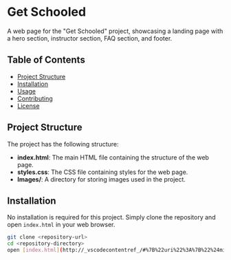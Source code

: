 # Get Schooled

A web page for the "Get Schooled" project, showcasing a landing page with a hero section, instructor section, FAQ section, and footer.

## Table of Contents

- [Project Structure](#project-structure)
- [Installation](#installation)
- [Usage](#usage)
- [Contributing](#contributing)
- [License](#license)

## Project Structure

The project has the following structure:

- **index.html**: The main HTML file containing the structure of the web page.
- **styles.css**: The CSS file containing styles for the web page.
- **Images/**: A directory for storing images used in the project.

## Installation

No installation is required for this project. Simply clone the repository and open `index.html` in your web browser.

```sh
git clone <repository-url>
cd <repository-directory>
open [index.html](http://_vscodecontentref_/#%7B%22uri%22%3A%7B%22%24mid%22%3A1%2C%22fsPath%22%3A%22c%3A%5C%5CUsers%5C%5Cpoint%5C%5CDesktop%5C%5CHolberton%20Tasks%5C%5Cholbertonschool-web-development%5C%5Ccss_advanced%5C%5Cindex.html%22%2C%22_sep%22%3A1%2C%22path%22%3A%22%2Fc%3A%2FUsers%2Fpoint%2FDesktop%2FHolberton%20Tasks%2Fholbertonschool-web-development%2Fcss_advanced%2Findex.html%22%2C%22scheme%22%3A%22file%22%7D%7D)